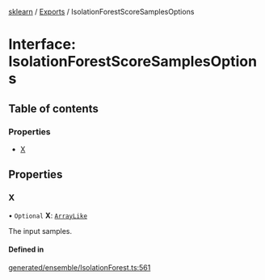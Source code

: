 [sklearn](../readme.md) / [Exports](../modules.md) / IsolationForestScoreSamplesOptions

# Interface: IsolationForestScoreSamplesOptions

## Table of contents

### Properties

- [X](IsolationForestScoreSamplesOptions.md#x)

## Properties

### X

• `Optional` **X**: [`ArrayLike`](../modules.md#arraylike)

The input samples.

#### Defined in

[generated/ensemble/IsolationForest.ts:561](https://github.com/transitive-bullshit/scikit-learn-ts/blob/367336a/packages/sklearn/src/generated/ensemble/IsolationForest.ts#L561)

